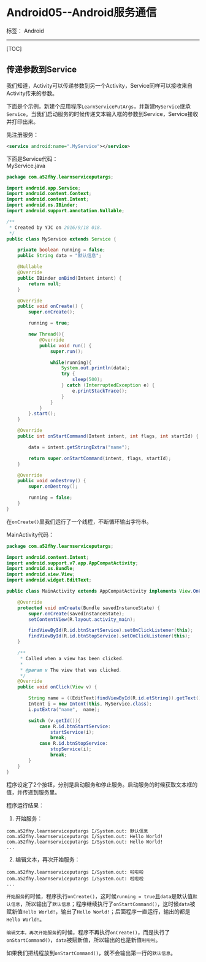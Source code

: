# Android05--Android服务通信

标签： Android

---
[TOC]

## 传递参数到Service
我们知道，Activity可以传递参数到另一个Activity，Service同样可以接收来自Activity传来的参数。  

下面是个示例，新建个应用程序`LearnServicePutArgs`，并新建`MyService`继承`Service`。当我们启动服务的时候传递文本输入框的参数到Service，Service接收并打印出来。  

先注册服务：
``` xml
<service android:name=".MyService"></service>
```

下面是Service代码：  
MyService.java
``` java 
package com.a52fhy.learnserviceputargs;

import android.app.Service;
import android.content.Context;
import android.content.Intent;
import android.os.IBinder;
import android.support.annotation.Nullable;

/**
 * Created by YJC on 2016/9/18 018.
 */
public class MyService extends Service {

    private boolean running = false;
    public String data = "默认信息";

    @Nullable
    @Override
    public IBinder onBind(Intent intent) {
        return null;
    }

    @Override
    public void onCreate() {
        super.onCreate();

        running = true;

        new Thread(){
            @Override
            public void run() {
                super.run();

                while(running){
                    System.out.println(data);
                    try {
                        sleep(500);
                    } catch (InterruptedException e) {
                        e.printStackTrace();
                    }
                }
            }
        }.start();
    }

    @Override
    public int onStartCommand(Intent intent, int flags, int startId) {

        data = intent.getStringExtra("name");

        return super.onStartCommand(intent, flags, startId);
    }

    @Override
    public void onDestroy() {
        super.onDestroy();

        running = false;
    }
}
```
在`onCreate()`里我们运行了一个线程，不断循环输出字符串。  

MainActivity代码：
``` java
package com.a52fhy.learnserviceputargs;

import android.content.Intent;
import android.support.v7.app.AppCompatActivity;
import android.os.Bundle;
import android.view.View;
import android.widget.EditText;

public class MainActivity extends AppCompatActivity implements View.OnClickListener {

    @Override
    protected void onCreate(Bundle savedInstanceState) {
        super.onCreate(savedInstanceState);
        setContentView(R.layout.activity_main);

        findViewById(R.id.btnStartService).setOnClickListener(this);
        findViewById(R.id.btnStopService).setOnClickListener(this);
    }

    /**
     * Called when a view has been clicked.
     *
     * @param v The view that was clicked.
     */
    @Override
    public void onClick(View v) {

        String name = ((EditText)findViewById(R.id.etString)).getText().toString();
        Intent i = new Intent(this, MyService.class);
        i.putExtra("name",  name);

        switch (v.getId()){
            case R.id.btnStartService:
                startService(i);
                break;
            case R.id.btnStopService:
                stopService(i);
                break;
        }
    }
}

```
程序设定了2个按钮，分别是启动服务和停止服务。启动服务的时候获取文本框的值，并传递到服务里。    

程序运行结果：    
1) 开始服务：  
```
com.a52fhy.learnserviceputargs I/System.out: 默认信息
com.a52fhy.learnserviceputargs I/System.out: Hello World!
com.a52fhy.learnserviceputargs I/System.out: Hello World!
...
```
2) 编辑文本，再次开始服务：  
```
com.a52fhy.learnserviceputargs I/System.out: 啦啦啦
com.a52fhy.learnserviceputargs I/System.out: 啦啦啦
...
```

`开始服务`的时候，程序执行`onCreate()`，这时候`running = true`且`data`是默认值`默认信息`，所以输出了`默认信息`；程序继续执行了`onStartCommand()`，这时候`data`被赋新值`Hello World!`，输出了`Hello World!`；后面程序一直运行，输出的都是`Hello World!`。  

`编辑文本，再次开始服务`的时候，程序不再执行`onCreate()`，而是执行了`onStartCommand()`，`data`被赋新值，所以输出的也是新值`啦啦啦`。  

如果我们把线程放到`onStartCommand()`，就不会输出第一行的`默认信息`。




